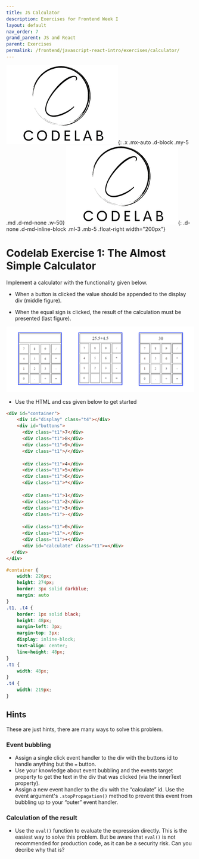 ```yaml
---
title: JS Calculator
description: Exercises for Frontend Week I
layout: default
nav_order: 7
grand_parent: JS and React
parent: Exercises
permalink: /frontend/javascript-react-intro/exercises/calculator/
---
```

![Codelab](./images/codelab.png){: .x .mx-auto .d-block .my-5 .md .d-md-none .w-50}
![Codelab](./images/codelab.png){: .d-none .d-md-inline-block .ml-3 .mb-5 .float-right width="200px"}

# Codelab Exercise 1: The Almost Simple Calculator

Implement a calculator with the functionality given below.

- When a button is clicked the value should be appended to the display div (middle figure).

- When the equal sign is clicked, the result of the calculation must be presented (last figure).

![Calculator](./images/calculators.png)

- Use the HTML and css given below to get started

```html
<div id="container">
    <div id="display" class="t4"></div>
    <div id="buttons">
      <div class="t1">7</div>
      <div class="t1">8</div>
      <div class="t1">9</div>
      <div class="t1">/</div>

      <div class="t1">4</div>
      <div class="t1">5</div>
      <div class="t1">6</div>
      <div class="t1">*</div>

      <div class="t1">1</div>
      <div class="t1">2</div>
      <div class="t1">3</div>
      <div class="t1">-</div>

      <div class="t1">0</div>
      <div class="t1">.</div>
      <div class="t1">+</div>
      <div id="calculate" class="t1">=</div>
  </div>
</div>
```

```css
#container {
    width: 226px;
    height: 274px;
    border: 3px solid darkblue;
    margin: auto
}
.t1, .t4 {
    border: 1px solid black;
    height: 48px;
    margin-left: 3px;
    margin-top: 3px;
    display: inline-block;
    text-align: center;
    line-height: 48px;
}
.t1 {
    width: 48px;
}
.t4 {
    width: 219px;
}
```

## Hints

These are just hints, there are many ways to solve this problem.

### Event bubbling

- Assign a single click event handler to the div with the buttons id to handle anything but the `=` button.
- Use your knowledge about event bubbling and the events target property to get the text in the div that was clicked (via the innerText property).
- Assign a new event handler to the div with the “calculate” id. Use the event argument's `.stopPropagation()` method to prevent this event from bubbling up to your “outer” event handler.

### Calculation of the result

- Use the `eval()` function to evaluate the expression directly. This is the easiest way to solve this problem. But be aware that `eval()` is not recommended for production code, as it can be a security risk. Can you decribe why that is?
